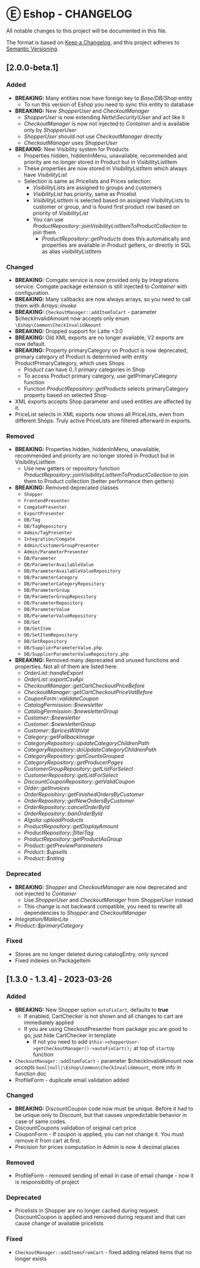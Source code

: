 # Ⓔ Eshop - CHANGELOG

All notable changes to this project will be documented in this file.

The format is based on [Keep a Changelog](https://keepachangelog.com/en/1.0.0/),
and this project adheres to [Semantic Versioning](https://semver.org/spec/v2.0.0.html).

## [2.0.0-beta.1]

### Added

- **BREAKING:** Many entities now have foreign key to *Base/DB/Shop* entity
    - To run this version of Eshop you need to sync this entity to database
- **BREAKING:** New *ShopperUser* and *CheckoutManager*
    - *ShopperUser* is now extending *Nette\Security\User* and act like it
    - *CheckoutManager* is now not injected to *Container* and is available only by *ShopperUser*
    - *ShopperUser* should not use *CheckoutManager* directly
    - *CheckoutManager* uses *ShopperUser*
- **BREAKNG:** New Visibility system for Products
    - Properties hidden, hiddenInMenu, unavailable, recommended and priority are no longer stored in Product but in VisibilityListItem
    - These properties are now stored in *VisibilityListItem* which always have *VisibilityList*
    - Selection is same as Pricelists and Prices selection:
        - *VisibilityLists* are assigned to groups and customers
        - *VisibilityList* has priority, same as Pricelist
        - *VisibilityListItem* is selected based on assigned *VisibilityList*s to customer or group, and is found first product row based on priority of *VisibilityList*
        - You can use *ProductRepository::joinVisibilityListItemToProductCollection* to join them
            - *ProductRepository::getProducts* does this automatically and properties are available in Product getters, or directly in SQL as alias *visibilityListItem*

### Changed

- **BREAKING:** Comgate service is now provided only by Integrations service. Comgate package extension is still injected to *Container* with configuration.
- **BREAKING:** Many callbacks are now always arrays, so you need to call them with *Arrays::invoke*
- **BREAKING:** `CheckoutManager::addItemToCart` - parameter $checkInvalidAmount now accepts only enum `\Eshop\Common\CheckInvalidAmount`
- **BREAKING:** Dropped support for Latte <3.0
- **BREAKING:** Old XML exports are no longer available, V2 exports are now default.
- **BREAKING:** Property primaryCategory on Product is now deprecated, primary category of Product is determined with entity ProductPrimaryCategory, which uses Shops
  - Product can have 0..1 primary categories in Shop
  - To access Product primary category, use getPrimaryCategory function
  - Function *ProductRepository::getProducts* selects primaryCategory property based on selected Shop
- XML exports accepts Shop parameter and used entities are affected by it.
- PriceList selects in XML exports now shows all PriceLists, even from different Shops. Truly active PriceLists are filtered afterward in exports.

### Removed

- **BREAKING:** Properties hidden, hiddenInMenu, unavailable, recommended and priority are no longer stored in Product but in VisibilityListItem
    - Use new getters or repository function *ProductRepository::joinVisibilityListItemToProductCollection* to join them to Product collection (better performance then getters)
- **BREAKING:** Removed deprecated classes
    - `Shopper`
    - `FrontendPresenter`
    - `ComgatePresenter`
    - `ExportPresenter`
    - `DB/Tag`
    - `DB/TagRepository`
    - `Admin/TagPresenter`
    - `Integration/Comgate`
    - `Admin/CustomerGroupPresenter`
    - `Admin/ParameterPresenter`
    - `DB/Parameter`
    - `DB/ParameterAvailableValue`
    - `DB/ParameterAvailableValueRepository`
    - `DB/ParameterCategory`
    - `DB/ParameterCategoryRepository`
    - `DB/ParameterGroup`
    - `DB/ParameterGroupRepository`
    - `DB/ParameterRepository`
    - `DB/ParameterValue`
    - `DB/ParameterValueRepository`
    - `DB/Set`
    - `DB/SetItem`
    - `DB/SetItemRepository`
    - `DB/SetRepository`
    - `DB/SupplierParameterValue.php`
    - `DB/SupplierParameterValueRepository.php`
- **BREAKING:** Removed many deprecated and unused functions and properties. Not all of them are listed here.
    - *OrderList::handleExport*
    - *OrderList::exportCsvApi*
    - *CheckoutManager::getCartCheckoutPriceBefore*
    - *CheckoutManager::getCartCheckoutPriceVatBefore*
    - *CouponForm::validateCoupon*
    - *CatalogPermission::$newsletter*
    - *CatalogPermission::$newsletterGroup*
    - *Customer::$newsletter*
    - *Customer::$newsletterGroup*
    - *Customer::$pricesWithVat*
    - *Category::getFallbackImage*
    - *CategoryRepository::updateCategoryChildrenPath*
    - *CategoryRepository::doUpdateCategoryChildrenPath*
    - *CategoryRepository::getCountsGrouped*
    - *CategoryRepository::getProducerPages*
    - *CustomerGroupRepository::getListForSelect*
    - *CustomerRepository::getListForSelect*
    - *DiscountCouponRepository::getValidCoupon*
    - *Order::getInvoices*
    - *OrderRepository::getFinishedOrdersByCustomer*
    - *OrderRepository::getNewOrdersByCustomer*
    - *OrderRepository::cancelOrderById*
    - *OrderRepository::banOrderById*
    - *Algolia::uploadProducts*
    - *ProductRepository::getDisplayAmount*
    - *ProductRepository::filterTag*
    - *ProductRepository::getProductAsGroup*
    - *Product::getPreviewParameters*
    - *Product::$upsells*
    - *Product::$rating*

### Deprecated

- **BREAKING:** *Shopper* and *CheckoutManager* are now deprecated and not injected to *Container*
    - Use *ShopperUser* and *CheckoutManager* from *ShopperUser* instead
    - This change is not backward compatible, you need to rewrite all dependencies to *Shopper* and *CheckoutManager*
- *Integration/MailerLite*
- *Product::$primaryCategory*

### Fixed

- Stores are no longer deleted during catalogEntry, only synced
- Fixed indexes on PackageItem

## [1.3.0 - 1.3.4] - 2023-03-26

### Added

- **BREAKING:** New Shopper option `autoFixCart`, defaults to **true**
    - If enabled, CartChecker is not shown and all changes to cart are immediately applied
    - If you are using CheckoutPresenter from package you are good to go, just hide CartChecker in template
        - If not you need to add `$this->shopperUser->getCheckoutManager()->autoFixCart();` at top of `startUp` function
- `CheckoutManager::addItemToCart` - parameter $checkInvalidAmount now accepts `bool|null|\Eshop\Common\CheckInvalidAmount`, more info in function doc
- ProfileForm - duplicate email validation added

### Changed

- **BREAKING:** DiscountCoupon code now must be unique. Before it had to be unique only to Discount, but that causes unpredictable behavior in case of same codes.
- DiscountCoupons validation of original cart price
- CouponForm - If coupon is applied, you can not change it. You must remove it from cart at first.
- Precision for prices computation in Admin is now 4 decimal places

### Removed

- ProfileForm - removed sending of email in case of email change - now it is responsibility of project

### Deprecated

- Pricelists in Shopper are no longer cached during request. DiscountCoupon is applied and removed during request and that can cause change of available pricelists

### Fixed

- `CheckoutManager::addItemsFromCart` - fixed adding related items that no longer exists
